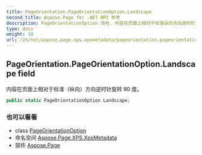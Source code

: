 ```yaml
---
title: PageOrientation.PageOrientationOption.Landscape
second_title: Aspose.Page for .NET API 参考
description: PageOrientationOption 场地. 内容在页面上相对于标准纵向方向逆时针旋转 90 度
type: docs
weight: 10
url: /zh/net/aspose.page.xps.xpsmetadata/pageorientation.pageorientationoption/landscape/
---
```

## PageOrientation.PageOrientationOption.Landscape field

内容在页面上相对于标准（纵向）方向逆时针旋转 90 度。

```csharp
public static PageOrientationOption Landscape;
```

### 也可以看看

* class [PageOrientationOption](../)
* 命名空间 [Aspose.Page.XPS.XpsMetadata](../../pageorientation.pageorientationoption/)
* 部件 [Aspose.Page](../../../)


